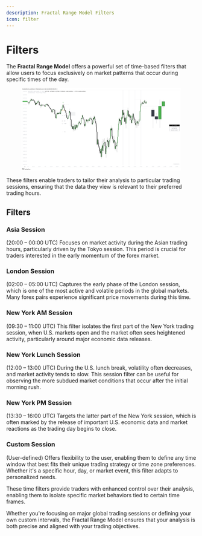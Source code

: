 ```yaml
---
description: Fractal Range Model Filters
icon: filter
---
```


# Filters

The **Fractal Range Model** offers a powerful set of time-based filters that allow users to focus exclusively on market patterns that occur during specific times of the day.&#x20;

<figure><img src="../../.gitbook/assets/docs-frm-008.png" alt=""><figcaption></figcaption></figure>

These filters enable traders to tailor their analysis to particular trading sessions, ensuring that the data they view is relevant to their preferred trading hours.

## Filters

### **Asia Session**

(20:00 – 00:00 UTC) Focuses on market activity during the Asian trading hours, particularly driven by the Tokyo session. This period is crucial for traders interested in the early momentum of the forex market.

### **London Session**&#x20;

(02:00 – 05:00 UTC) Captures the early phase of the London session, which is one of the most active and volatile periods in the global markets. Many forex pairs experience significant price movements during this time.

### **New York AM Session**&#x20;

(09:30 – 11:00 UTC) This filter isolates the first part of the New York trading session, when U.S. markets open and the market often sees heightened activity, particularly around major economic data releases.

### **New York Lunch Session**&#x20;

(12:00 – 13:00 UTC) During the U.S. lunch break, volatility often decreases, and market activity tends to slow. This session filter can be useful for observing the more subdued market conditions that occur after the initial morning rush.

### **New York PM Session**&#x20;

(13:30 – 16:00 UTC) Targets the latter part of the New York session, which is often marked by the release of important U.S. economic data and market reactions as the trading day begins to close.

### **Custom Session**&#x20;

(User-defined) Offers flexibility to the user, enabling them to define any time window that best fits their unique trading strategy or time zone preferences. Whether it's a specific hour, day, or market event, this filter adapts to personalized needs.

These time filters provide traders with enhanced control over their analysis, enabling them to isolate specific market behaviors tied to certain time frames.&#x20;

Whether you're focusing on major global trading sessions or defining your own custom intervals, the Fractal Range Model ensures that your analysis is both precise and aligned with your trading objectives.
